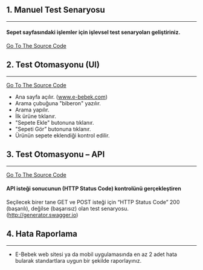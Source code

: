 ## 1. Manuel Test Senaryosu

---

#### Sepet sayfasındaki işlemler için işlevsel test senaryoları geliştiriniz.

[Go To The Source Code](https://github.com/yusufaktog/ebebek-patika.dev-qa-homework/blob/master/src/test/java/com/aktog/yusuf/qahomework/TestScenarios.feature)


## 2. Test Otomasyonu (UI)

---

[Go To The Source Code](https://github.com/yusufaktog/ebebek-patika.dev-qa-homework/blob/master/src/test/java/com/aktog/yusuf/qahomework/EbebekUITest.java)


- Ana sayfa açılır. (www.e-bebek.com)
- Arama çubuğuna "biberon" yazılır.
- Arama yapılır.
- İlk ürüne tıklanır.
- "Sepete Ekle" butonuna tıklanır.
- "Sepeti Gör” butonuna tıklanır.
- Ürünün sepete eklendiği kontrol edilir.


## 3. Test Otomasyonu – API

---
[Go To The Source Code](https://github.com/yusufaktog/ebebek-patika.dev-qa-homework/blob/master/src/test/java/com/aktog/yusuf/qahomework/SwaggerApiTest.java)


#### API isteği sonucunun (HTTP Status Code) kontrolünü gerçekleştiren 

Seçilecek birer tane GET ve POST isteği için “HTTP Status Code” 200 (başarılı), değilse (başarısız) olan test
senaryosu. (http://generator.swagger.io)




## 4. Hata Raporlama

---
-  E-Bebek web sitesi ya da mobil uygulamasında en az 2 adet hata bularak standartlara uygun bir şekilde raporlayınız.